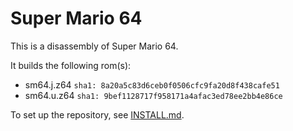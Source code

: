 # Super Mario 64

This is a disassembly of Super Mario 64.

It builds the following rom(s):

* sm64.j.z64 `sha1: 8a20a5c83d6ceb0f0506cfc9fa20d8f438cafe51`
* sm64.u.z64 `sha1: 9bef1128717f958171a4afac3ed78ee2bb4e86ce`

To set up the repository, see [INSTALL.md](INSTALL.md).
